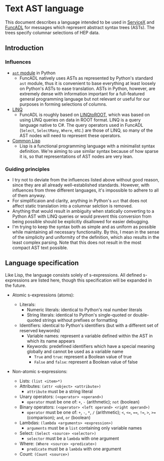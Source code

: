 # Text AST language

This document describes a language intended to be used in [ServiceX](https://github.com/ssl-hep/ServiceX) and [FuncADL](https://github.com/iris-hep/func_adl) for messages which represent abstract syntax trees (ASTs). The trees specify columnar selections of HEP data.

## Introduction

### Influences

- [`ast` module](https://docs.python.org/3/library/ast.html) in Python
  - FuncADL natively uses ASTs as represented by Python's standard `ast` module, thus it is convenient to base everything at least loosely on Python's ASTs to ease translation. ASTs in Python, however, are extremely dense with information important for a full-featured general programming language but not relevant or useful for our purposes in forming selections of columns.
- [LINQ](https://docs.microsoft.com/en-us/dotnet/csharp/programming-guide/concepts/linq/)
  - FuncADL is roughly based on [LINQtoROOT](https://github.com/gordonwatts/LINQtoROOT), which was based on using LINQ queries on data in ROOT format. LINQ is a query language native to C#. The query operators used in FuncADL (`Select`, `SelectMany`, `Where`, etc.) are those of LINQ, so many of the AST nodes will need to represent these operators.
- [Common Lisp](https://common-lisp.net/)
  - Lisp is a functional programming language with a minimalist syntax definition. We're aiming to use similar syntax because of how sparse it is, so that representations of AST nodes are very lean.

### Guiding principles

- I try not to deviate from the influences listed above without good reason, since they are all already well-established standards. However, with influences from three different languages, it's impossible to adhere to all of them anyway.
- For simplificaion and clarity, anything in Python's `ast` that does not affect static translation into a columnar selction is removed.
- Anything that would result in ambiguity when statically converting to a Python AST with LINQ queries or would prevent this conversion from being possible should be explicitly disallowed for easier debugging.
- I'm trying to keep the syntax both as simple and as uniform as possible while maintaining all necessary functionality. By this, I mean in the sense of the simplicity and uniformity of the definition, which also results in the least complex parsing. Note that this does not result in the most compact AST text possible.

## Language specification

Like Lisp, the language consists solely of s-expressions. All defined s-expressions are listed here, though this specification will be expanded in the future.

- Atomic s-expressions (atoms):
  - Literals:
    - Numeric literals: identical to Python's real number literals
    - String literals: identical to Python's single-quoted or double-quoted strings without prefixes or formatting
  - Identifiers: identical to Python's identifiers (but with a different set of reserved keywords)
    - Variable names: represent a variable defined within the AST in which its name appears
    - Keywords: predefined identifiers which have a special meaning globally and cannot be used as a variable name
      - `True` and `true`: represent a Boolean value of true
      - `False` and `false`: represent a Boolean value of false

- Non-atomic s-expressions:
  - Lists: `(list <item>*)`
  - Attributes: `(attr <object> <attribute>)`
    - `attribute` must be a string literal
  - Unary operators: `(<operator> <operand>)`
    - `operator` must be one of: `+`, `-` (arithmetic); `not` (boolean)
  - Binary operators: `(<operator> <left operand> <right operand>)`
    - `operator` must be one of: `+`, `-`, `*`, `/` (arithmetic); `<`, `<=`, `==`, `!=`, `>`, `>=` (comparison); `and`, `or` (boolean)
  - Lambdas: `(lambda <arguments> <expression>)`
    - `arguments` must be a `list` containing only variable names
  - Select: `(Select <source> <selector>)`
    - `selector` must be a `lambda` with one argument
  - Where: `(Where <source> <predicate>)`
    - `predicate` must be a `lambda` with one argument
  - Count: `(Count <source>)`
